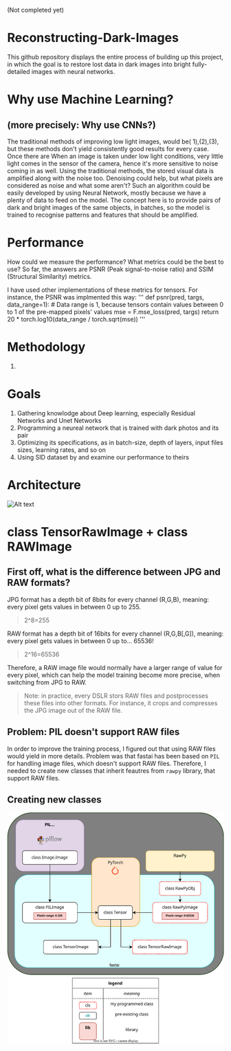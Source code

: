 (Not completed yet)

# Reconstructing-Dark-Images
This github repository displays the entire process of building up this project, in which the goal is to restore lost data in dark images into bright fully-detailed images with neural networks.

# Why use Machine Learning? 
## (more precisely: Why use CNNs?)
The traditional methods of improving low light images, would be( 1),(2),(3), but these methods don't yield consistently good results for every case. Once there are When an image is taken under low light conditions, very little light comes in the sensor of the camera, hence it's more sensitive to noise coming in as well. Using the traditional methods, the stored visual data is amplified along with the noise too. Denoising could help, but what pixels are considered as noise and what some aren't?
Such an algorithm could be easily developed by using Neural Network, mostly because we have a plenty of data to feed on the model. The concept here is to provide pairs of dark and bright images of the same objects, in batches, so the model is trained to recognise patterns and features that should be amplified.

# Performance
How could we measure the performance? What metrics could be the best to use?
So far, the answers are PSNR (Peak signal-to-noise ratio) and SSIM (Structural Similarity) metrics.

I have used other implementations of these metrics for tensors. For instance, the PSNR was implmented this way:
'''
def psnr(pred, targs, data_range=1): # Data range is 1, because tensors contain values between 0 to 1 of the pre-mapped pixels' values
    mse = F.mse_loss(pred, targs)
    return 20 * torch.log10(data_range / torch.sqrt(mse))
'''

# Methodology
1.

# Goals
1. Gathering knowlodge about Deep learning, especially Residual Networks and Unet Networks
2. Programming a neureal network that is trained with dark photos and its pair
3. Optimizing its specifications, as in batch-size, depth of layers, input files sizes, learning rates, and so on
4. Using SID dataset by <insert credits here> and examine our performance to theirs

# Architecture
![Alt text](./SVGs/Architecture__.svg)

# class TensorRawImage + class RAWImage
## First off, what is the difference between JPG and RAW formats?
JPG format has a depth bit of 8bits for every channel (R,G,B), meaning: every pixel gets values in between 0 up to 255.
> 2^8=255
  
RAW format has a depth bit of 16bits for every channel (R,G,B[,G]), meaning: every pixel gets values in between 0 up to... 65536!
> 2^16=65536

Therefore, a RAW image file would normally have a larger range of value for every pixel, which can help the model training become more precise, when switching from JPG to RAW.
> Note: in practice, every DSLR stors RAW files and postprocesses these files into other formats. For instance, it crops and compresses the JPG image out of the RAW file.

## Problem: PIL doesn't support RAW files
  
In order to improve the training process, I figured out that using RAW files would yield in more details. Problem was that fastai has been based on `PIL` for handling image files, which doesn't support RAW files. Therefore, I needed to create new classes that inherit feautres from `rawpy` library, that support RAW files.
  
## Creating new classes
![Alt text](./SVGs/TensorRawImage__.svg)
  

